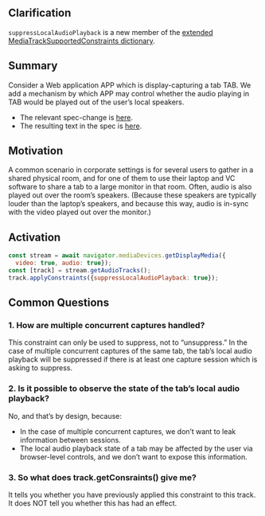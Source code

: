 ## Clarification
`suppressLocalAudioPlayback` is a new member of the [extended MediaTrackSupportedConstraints dictionary](https://w3c.github.io/mediacapture-screen-share/#extensions-to-mediatracksupportedconstraints).

## Summary
Consider a Web application APP which is display-capturing a tab TAB. We add a mechanism by which APP may control whether the audio playing in TAB would be played out of the user’s local speakers.

* The relevant spec-change is [here](https://github.com/w3c/mediacapture-screen-share/pull/164/files).
* The resulting text in the spec is [here](https://w3c.github.io/mediacapture-screen-share/#dom-mediatracksupportedconstraints-suppresslocalaudioplayback).

## Motivation
A common scenario in corporate settings is for several users to gather in a shared physical room, and for one of them to use their laptop and VC software to share a tab to a large monitor in that room. Often, audio is also played out over the room’s speakers. (Because these speakers are typically louder than the laptop’s speakers, and because this way, audio is in-sync with the video played out over the monitor.)

## Activation
```js
const stream = await navigator.mediaDevices.getDisplayMedia({
  video: true, audio: true});
const [track] = stream.getAudioTracks();
track.applyConstraints({suppressLocalAudioPlayback: true});
```

## Common Questions
### 1. How are multiple concurrent captures handled?
This constraint can only be used to suppress, not to “unsuppress.” In the case of multiple concurrent captures of the same tab, the tab’s local audio playback will be suppressed if there is at least one capture session which is asking to suppress.
### 2. Is it possible to observe the state of the tab’s local audio playback?
No, and that’s by design, because:
* In the case of multiple concurrent captures, we don’t want to leak information between sessions.
* The local audio playback state of a tab may be affected by the user via browser-level controls, and we don’t want to expose this information.
### 3. So what does track.getConsraints() give me?
It tells you whether you have previously applied this constraint to this track.
It does NOT tell you whether this has had an effect.
